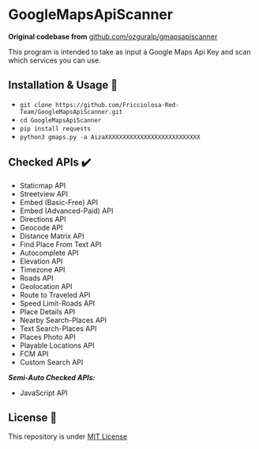 # GoogleMapsApiScanner
**Original codebase from** [github.com/ozguralp/gmapsapiscanner](https://github.com/ozguralp/gmapsapiscanner)

This program is intended to take as input a Google Maps Api Key and scan which services you can use.

## Installation & Usage 🚀

- `git clone https://github.com/Fricciolosa-Red-Team/GoogleMapsApiScanner.git`
- `cd GoogleMapsApiScanner`
- `pip install requests`
- `python3 gmaps.py -a AizaXXXXXXXXXXXXXXXXXXXXXXXXXXX`

## Checked APIs ✔️

- Staticmap API
- Streetview API
- Embed (Basic-Free) API
- Embed (Advanced-Paid) API
- Directions API
- Geocode API
- Distance Matrix API
- Find Place From Text API
- Autocomplete API
- Elevation API
- Timezone API
- Roads API
- Geolocation API
- Route to Traveled API
- Speed Limit-Roads API
- Place Details API
- Nearby Search-Places API
- Text Search-Places API
- Places Photo API
- Playable Locations API
- FCM API
- Custom Search API

***Semi-Auto Checked APIs:***
- JavaScript API


## License 📜

This repository is under [MIT License](https://github.com/Fricciolosa-Red-Team/GoogleMapsApiScanner/blob/main/LICENSE)
